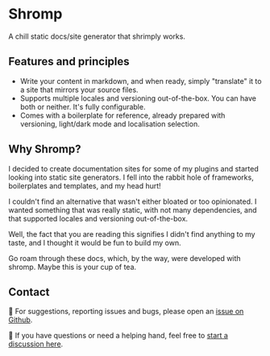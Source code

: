 <!--
page_title: Home
nav_max: 1
-->
# Shromp

A chill static docs/site generator that shrimply works.

## Features and principles

- Write your content in markdown, and when ready, simply "translate" it to a site that mirrors your source files.
- Supports multiple locales and versioning out-of-the-box. You can have both or neither. It's fully configurable. 
- Comes with a boilerplate for reference, already prepared with versioning, light/dark mode and localisation selection.

## Why Shromp?

I decided to create documentation sites for some of my plugins and started looking into static site generators. I fell into the rabbit hole of frameworks, boilerplates and templates, and my head hurt!

I couldn't find an alternative that wasn't either bloated or too opinionated. I wanted something that was really static, with not many dependencies, and that supported locales and versioning out-of-the-box.

Well, the fact that you are reading this signifies I didn't find anything to my taste, and I thought it would be fun to build my own.

Go roam through these docs, which, by the way, were developed with shromp. Maybe this is your cup of tea.

## Contact

🐛 For suggestions, reporting issues and bugs, please open an [issue on Github](https://github.com/viniciusgerevini/shromp/issues). 

👋 If you have questions or need a helping hand, feel free to [start a discussion here](https://github.com/viniciusgerevini/shromp/discussions).

